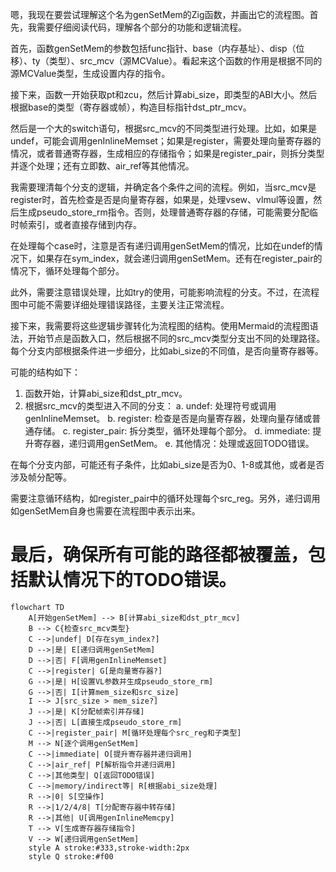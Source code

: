 嗯，我现在要尝试理解这个名为genSetMem的Zig函数，并画出它的流程图。首先，我需要仔细阅读代码，理解各个部分的功能和逻辑流程。

首先，函数genSetMem的参数包括func指针、base（内存基址）、disp（位移）、ty（类型）、src_mcv（源MCValue）。看起来这个函数的作用是根据不同的源MCValue类型，生成设置内存的指令。

接下来，函数一开始获取pt和zcu，然后计算abi_size，即类型的ABI大小。然后根据base的类型（寄存器或帧），构造目标指针dst_ptr_mcv。

然后是一个大的switch语句，根据src_mcv的不同类型进行处理。比如，如果是undef，可能会调用genInlineMemset；如果是register，需要处理向量寄存器的情况，或者普通寄存器，生成相应的存储指令；如果是register_pair，则拆分类型并逐个处理；还有立即数、air_ref等其他情况。

我需要理清每个分支的逻辑，并确定各个条件之间的流程。例如，当src_mcv是register时，首先检查是否是向量寄存器，如果是，处理vsew、vlmul等设置，然后生成pseudo_store_rm指令。否则，处理普通寄存器的存储，可能需要分配临时帧索引，或者直接存储到内存。

在处理每个case时，注意是否有递归调用genSetMem的情况，比如在undef的情况下，如果存在sym_index，就会递归调用genSetMem。还有在register_pair的情况下，循环处理每个部分。

此外，需要注意错误处理，比如try的使用，可能影响流程的分支。不过，在流程图中可能不需要详细处理错误路径，主要关注正常流程。

接下来，我需要将这些逻辑步骤转化为流程图的结构。使用Mermaid的流程图语法，开始节点是函数入口，然后根据不同的src_mcv类型分支出不同的处理路径。每个分支内部根据条件进一步细分，比如abi_size的不同值，是否向量寄存器等。

可能的结构如下：

1. 函数开始，计算abi_size和dst_ptr_mcv。
2. 根据src_mcv的类型进入不同的分支：
   a. undef: 处理符号或调用genInlineMemset。
   b. register: 检查是否是向量寄存器，处理向量存储或普通存储。
   c. register_pair: 拆分类型，循环处理每个部分。
   d. immediate: 提升寄存器，递归调用genSetMem。
   e. 其他情况：处理或返回TODO错误。
   
在每个分支内部，可能还有子条件，比如abi_size是否为0、1-8或其他，或者是否涉及帧分配等。

需要注意循环结构，如register_pair中的循环处理每个src_reg。另外，递归调用如genSetMem自身也需要在流程图中表示出来。

最后，确保所有可能的路径都被覆盖，包括默认情况下的TODO错误。
================================================
```mermaid
flowchart TD
    A[开始genSetMem] --> B[计算abi_size和dst_ptr_mcv]
    B --> C{检查src_mcv类型}
    C -->|undef| D[存在sym_index?]
    D -->|是| E[递归调用genSetMem]
    D -->|否| F[调用genInlineMemset]
    C -->|register| G[是向量寄存器?]
    G -->|是| H[设置VL参数并生成pseudo_store_rm]
    G -->|否| I[计算mem_size和src_size]
    I --> J[src_size > mem_size?]
    J -->|是| K[分配帧索引并存储]
    J -->|否| L[直接生成pseudo_store_rm]
    C -->|register_pair| M[循环处理每个src_reg和子类型]
    M --> N[逐个调用genSetMem]
    C -->|immediate| O[提升寄存器并递归调用]
    C -->|air_ref| P[解析指令并递归调用]
    C -->|其他类型| Q[返回TODO错误]
    C -->|memory/indirect等| R[根据abi_size处理]
    R -->|0| S[空操作]
    R -->|1/2/4/8| T[分配寄存器中转存储]
    R -->|其他| U[调用genInlineMemcpy]
    T --> V[生成寄存器存储指令]
    V --> W[递归调用genSetMem]
    style A stroke:#333,stroke-width:2px
    style Q stroke:#f00
```